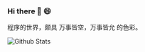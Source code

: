 ### Hi there 👋 😄  
程序的世界，颇具 万事皆空，万事皆允 的色彩。

<!--
**tunshiyu/tunshiyu** is a ✨ _special_ ✨ repository because its `README.md` (this file) appears on your GitHub profile.

Here are some ideas to get you started:

- 🔭 I’m currently working on ...
- 🌱 I’m currently learning ...
- 👯 I’m looking to collaborate on ...
- 🤔 I’m looking for help with ...
- 💬 Ask me about ...
- 📫 How to reach me: ...
- 😄 Pronouns: ...
- ⚡ Fun fact: ...
-->
  ![Github Stats](https://github-readme-stats.vercel.app/api?username=tunshiyu&show_icons=true)
